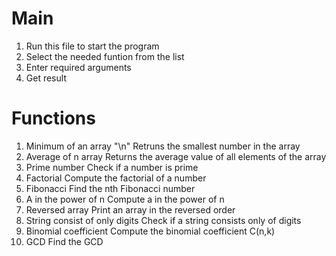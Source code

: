 # Main
1. Run this file to start the program
2. Select the needed funtion from the list
3. Enter required arguments
4. Get result

# Functions
1. Minimum of an array "\n"
Retruns the smallest number in the array
2. Average of n array
Returns the average value of all elements of the array
3. Prime number
Check if a number is prime
4. Factorial
Compute the factorial of a number
5. Fibonacci
Find the nth Fibonacci number
6. A in the power of n
Compute a in the power of n
7. Reversed array
Print an array in the reversed order
8. String consist of only digits
Check if a string consists only of digits
9. Binomial coefficient
Compute the binomial coefficient C(n,k)
10. GCD
Find the GCD
